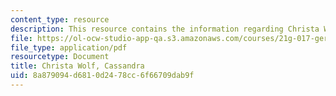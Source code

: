 ```yaml
---
content_type: resource
description: This resource contains the information regarding Christa Wolf, Cassandra.
file: https://ol-ocw-studio-app-qa.s3.amazonaws.com/courses/21g-017-germany-and-its-european-context-fall-2002/8a879094d6810d2478cc6f66709dab9f_MIT21G_017F02_lec_8_1.pdf
file_type: application/pdf
resourcetype: Document
title: Christa Wolf, Cassandra
uid: 8a879094-d681-0d24-78cc-6f66709dab9f
---
```

